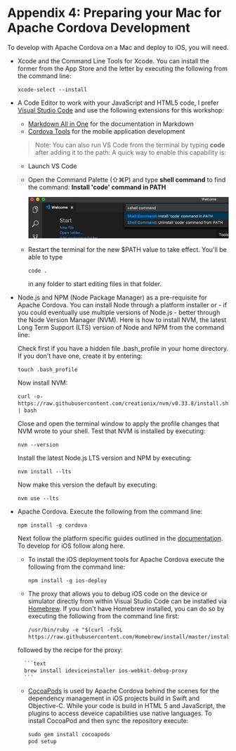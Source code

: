 # Appendix 4: Preparing your Mac for Apache Cordova Development

To develop with Apache Cordova on a Mac and deploy to iOS, you will need.
* Xcode and the Command Line Tools for Xcode. You can install the former from the App Store and the letter by executing the following from the command line:

    ```text 
    xcode-select --install
    ```

* A Code Editor to work with your JavaScript and HTML5 code, I prefer [Visual Studio Code](https://code.visualstudio.com/) and use the following extensions for this workshop:
    * [Markdown All in One](https://marketplace.visualstudio.com/items?itemName=yzhang.markdown-all-in-one) for the documentation in Markdown
    * [Cordova Tools](https://marketplace.visualstudio.com/items?itemName=vsmobile.cordova-tools) for the mobile application development

    > Note: You can also run VS Code from the terminal by typing **code** after adding it to the path: A quick way to enable this capability is:

    * Launch VS Code
    * Open the Command Palette (⇧⌘P) and type **shell command** to find the command: **Install 'code' command in PATH**

        ![01](./images/01.jpg)

    * Restart the terminal for the new $PATH value to take effect. You'll be able to type 

        ```text
        code .
        ``` 
        
        in any folder to start editing files in that folder.
    
* Node.js and NPM (Node Package Manager) as a pre-requisite for Apache Cordova. You can install Node through a platform installer or - if you could eventually use multiple versions of Node.js - better through the Node Version Manager (NVM). Here is how to install NVM, the latest Long Term Support (LTS) version of Node and NPM from the command line:

    Check first if you have a hidden file .bash_profile in your home directory. If you don't have one, create it by entering:

    ```text
    touch .bash_profile
    ```
    
    Now install NVM:

    ```text
    curl -o- https://raw.githubusercontent.com/creationix/nvm/v0.33.8/install.sh | bash
    ```

    Close and open the terminal window to apply the profile changes that NVM wrote to your shell. Test that NVM is installed by executing:

    ```text
    nvm --version
    ```

    Install the latest Node.js LTS version and NPM by executing:

    ```text
    nvm install --lts
    ```

    Now make this version the default by executing:

    ```text
    nvm use --lts
    ```

* Apache Cordova. Execute the following from the command line:

    ```text
    npm install -g cordova
    ```

    Next follow the platform specific guides outlined in the [documentation](https://cordova.apache.org/docs/en/latest/index.html#develop-for-platforms). To develop for iOS follow along here.

    * To install the iOS deployment tools for Apache Cordova execute the following from the command line:

        ```text
        npm install -g ios-deploy
        ```

    * The proxy that allows you to debug iOS code on the device or simulator directly from within Visual Studio Code can be installed via [Homebrew](https://brew.sh/). If you don't have Homebrew installed, you can do so by executing the following from the command line first:
     
        ```text
        /usr/bin/ruby -e "$(curl -fsSL https://raw.githubusercontent.com/Homebrew/install/master/install)"
        ```

    followed by the recipe for the proxy:

        ```text
        brew install ideviceinstaller ios-webkit-debug-proxy
        ```

    * [CocoaPods](https://cocoapods.org/) is used by Apache Cordova behind the scenes for the dependency management in iOS projects build in Swift and Objective-C. While your code is build in HTML 5 and JavaScript, the plugins to access deveice capabilities use native languages. To install CocoaPod and then sync the repository execute:

        ```text
        sudo gem install cocoapods
        pod setup
        ```